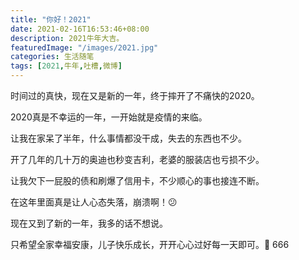 ```yaml
---
title: "你好！2021"
date: 2021-02-16T16:53:46+08:00
description: 2021牛年大吉。
featuredImage: "/images/2021.jpg"
categories: 生活随笔
tags: [2021,牛年,吐槽,微博]
---
```


时间过的真快，现在又是新的一年，终于摔开了不痛快的2020。

2020真是不幸运的一年，一开始就是疫情的来临。

让我在家呆了半年，什么事情都没干成，失去的东西也不少。

开了几年的几十万的奥迪也秒变吉利，老婆的服装店也亏损不少。

让我欠下一屁股的债和刷爆了信用卡，不少顺心的事也接连不断。

在这年里面真是让人心态失落，崩溃啊！😕

现在又到了新的一年，我多的话不想说。

只希望全家幸福安康，儿子快乐成长，开开心心过好每一天即可。🐂 666